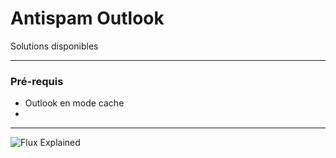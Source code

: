 # Antispam Outlook 

Solutions disponibles

---

### Pré-requis

- Outlook en mode cache
- 

---

![Flux Explained](https://facebook.github.io/flux/img/flux-simple-f8-diagram-explained-1300w.png)